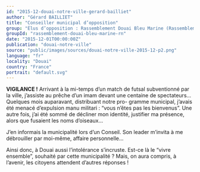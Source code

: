 ```yaml
---
id: "2015-12-douai-notre-ville-gerard-bailliet"
author: "Gérard BAILLIET"
title: "Conseiller municipal d’opposition"
group: "Élus d’opposition : Rassemblement Douai Bleu Marine (Rassemblement National)"
groupId: "rassemblement-douai-bleu-marine-rn"
date: "2015-12-01T00:00:00Z"
publication: "douai-notre-ville"
source: "public/images/sources/douai-notre-ville-2015-12-p2.png"
language: "fr"
locality: "Douai"
country: "France"
portrait: "default.svg"
---
```


**VIGILANCE !**
Arrivant à la mi-temps d’un match de futsal subventionné par la ville, j’assiste au prêche d’un imam devant une centaine de spectateurs…
Quelques mois auparavant, distribuant notre pro-
gramme municipal, j’avais été menacé d’expulsion manu militari : “vous n’êtes pas les bienvenus”. Une autre fois, j’ai été sommé de décliner mon identité, justifier ma présence,  alors que fusaient les noms d’oiseaux…

J’en informais la municipalité lors d’un  Conseil. Son leader m’invita à me débrouiller par moi-même, affaire personnelle…

Ainsi donc, à Douai aussi l’intolérance s’incruste.  Est-ce là le “vivre ensemble”, souhaité par cette municipalité ? Mais, on aura compris, à l’avenir, les citoyens attendent d’autres réponses !

